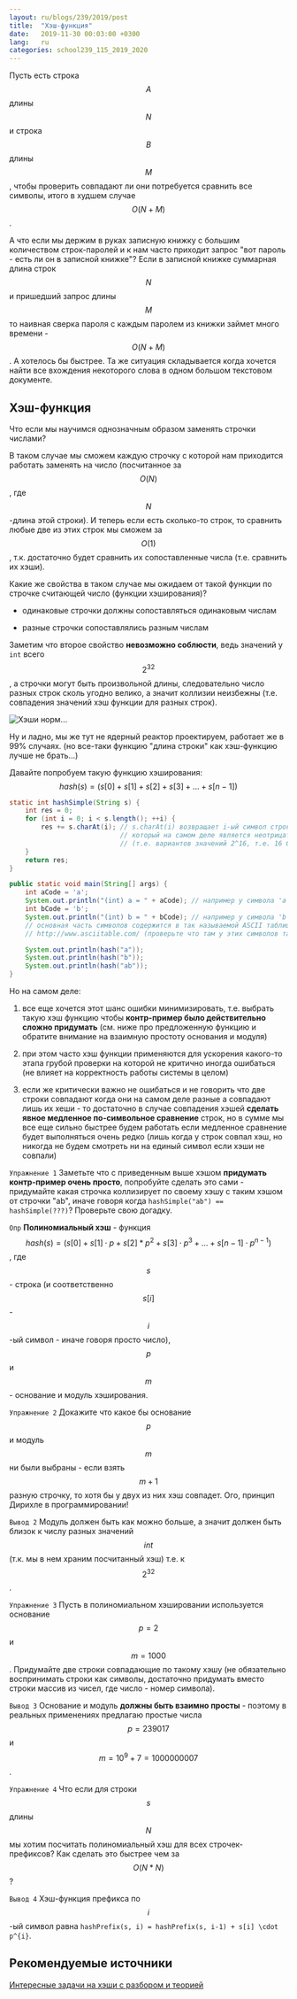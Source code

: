 ```yaml
---
layout: ru/blogs/239/2019/post
title:  "Хэш-функция"
date:   2019-11-30 00:03:00 +0300
lang:   ru
categories: school239_115_2019_2020
---
```


Пусть есть строка $$A$$ длины $$N$$ и строка $$B$$ длины $$M$$, чтобы проверить совпадают ли они потребуется сравнить все символы, итого в худшем случае $$O(N+M)$$.

А что если мы держим в руках записную книжку с большим количеством строк-паролей и к нам часто приходит запрос "вот пароль - есть ли он в записной книжке"?
 Если в записной книжке суммарная длина строк $$N$$ и пришедший запрос длины $$M$$ то наивная сверка пароля с каждым паролем из книжки займет много времени - $$O(N+M)$$.
 А хотелось бы быстрее. Та же ситуация складывается когда хочется найти все вхождения некоторого слова в одном большом текстовом документе.

Хэш-функция
-----

Что если мы научимся однозначным образом заменять строчки числами?

В таком случае мы сможем каждую строчку с которой нам приходится работать заменять на число (посчитанное за $$O(N)$$, где $$N$$-длина этой строки). И теперь если есть сколько-то строк, то сравнить любые две из этих строк мы сможем за $$O(1)$$, т.к. достаточно будет сравнить их сопоставленные числа (т.е. сравнить их хэши).

Какие же свойства в таком случае мы ожидаем от такой функции по строчке считающей число (функции хэширования)?

 - одинаковые строчки должны сопоставляться одинаковым числам

 - разные строчки сопоставлялись разным числам

Заметим что второе свойство **невозможно соблюсти**, ведь значений у ```int``` всего $$2^{32}$$, а строчки могут быть произвольной длины, следовательно число разных строк сколь угодно велико, а значит коллизии неизбежны (т.е. совпадения значений хэш функции для разных строк).

![Хэши норм...](/static/2019/11/hash_norm.png)

Ну и ладно, мы же тут не ядерный реактор проектируем, работает же в 99% случаях. (но все-таки функцию "длина строки" как хэш-функцию лучше не брать...)

Давайте попробуем такую функцию хэширования: $$hash(s) = (s[0] + s[1] + s[2] + s[3] + ... + s[n-1])$$

```java
static int hashSimple(String s) {
    int res = 0;
    for (int i = 0; i < s.length(); ++i) {
        res += s.charAt(i); // s.charAt(i) возвращает i-ый символ строки типа char,
                            // который на самом деле является неотрицательным числом от 0 до 65535 включительно
                            // (т.е. вариантов значений 2^16, т.е. 16 бит, т.е. 2 байта)
    }
    return res;
}

public static void main(String[] args) {
    int aCode = 'a';
    System.out.println("(int) a = " + aCode); // например у символа 'a' код (т.е. сопоставляемое число) равен 97
    int bCode = 'b';
    System.out.println("(int) b = " + bCode); // например у символа 'b' код (т.е. сопоставляемое число) равен 98
    // основная часть символов содержится в так называемой ASCII таблице:
    // http://www.asciitable.com/ (проверьте что там у этих символов такие же коды)

    System.out.println(hash("a"));
    System.out.println(hash("b"));
    System.out.println(hash("ab"));
}
```
 
Но на самом деле:

1) все еще хочется этот шанс ошибки минимизировать, т.е. выбрать такую хэш функцию чтобы **контр-пример было действительно сложно придумать** (см. ниже про предложенную функцию и обратите внимание на взаимную простоту основания и модуля)
 
2) при этом часто хэш функции применяются для ускорения какого-то этапа грубой проверки на которой не критично иногда ошибаться (не влияет на корректность работы системы в целом)

3) если же критически важно не ошибаться и не говорить что две строки совпадают когда они на самом деле разные а совпадают лишь их хеши - то достаточно в случае совпадения хэшей **сделать явное медленное по-символьное сравнение** строк, но в сумме мы все еще сильно быстрее будем работать если медленное сравнение будет выполняться очень редко (лишь когда у строк совпал хэш, но никогда не будем смотреть ни на единый символ если хэши не совпали)

```Упражнение 1``` Заметьте что с приведенным выше хэшом **придумать контр-пример очень просто**, попробуйте сделать это сами - придумайте какая строчка коллизирует по своему хэшу с таким хэшом от строчки "ab", иначе говоря когда ```hashSimple("ab") == hashSimple(???)```? Проверьте свою догадку.

```Опр``` **Полиномиальный хэш** - функция $$hash(s) = (s[0] + s[1] \cdot p + s[2] * p^2 + s[3] \cdot p^3 + ... + s[n-1] \cdot p^{n-1}) % m$$, где $$s$$ - строка (и соответственно $$s[i]$$ - $$i$$-ый символ - иначе говоря просто число), $$p$$ и $$m$$ - основание и модуль хэширования.

```Упражнение 2``` Докажите что какое бы основание $$p$$ и модуль $$m$$ ни были выбраны - если взять $$m+1$$ разную строчку, то хотя бы у двух из них хэш совпадет. Ого, принцип Дирихле в программировании! 

```Вывод 2``` Модуль должен быть как можно больше, а значит должен быть близок к числу разных значений $$int$$ (т.к. мы в нем храним посчитанный хэш) т.е. к $$2^{32}$$.

```Упражнение 3``` Пусть в полиномиальном хэшировании используется основание $$p=2$$ и $$m=1000$$. Придумайте две строки совпадающие по такому хэшу (не обязательно воспринимать строки как символы, достаточно придумать вместо строки массив из чисел, где число - номер символа).

```Вывод 3``` Основание и модуль **должны быть взаимно просты** - поэтому в реальных применениях предлагаю простые числа $$p=239017$$ и $$m=10^9+7=1000000007$$.

```Упражнение 4``` Что если для строки $$s$$ длины $$N$$ мы хотим посчитать полиномиальный хэш для всех строчек-префиксов? Как сделать это быстрее чем за $$O(N*N)$$?

```Вывод 4``` Хэш-функция префикса по $$i$$-ый символ равна ```hashPrefix(s, i) = hashPrefix(s, i-1) + s[i] \cdot p^{i}```.

Рекомендуемые источники
-----

[Интересные задачи на хэши с разбором и теорией](https://codeforces.com/blog/entry/60445)
